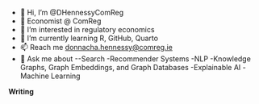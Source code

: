 - 👋 Hi, I’m @DHennessyComReg
- 🔨 Economist @ ComReg
- 👀 I’m interested in regulatory economics 
- 🌱 I’m currently learning R, GitHub, Quarto
- 📫 Reach me donnacha.hennessy@comreg.ie
- 💬 Ask me about
--Search
  -Recommender Systems
  -NLP
  -Knowledge Graphs, Graph Embeddings, and Graph Databases
  -Explainable AI
  -Machine Learning

**Writing**

<!---
DHennessyComReg/DHennessyComReg is a ✨ special ✨ repository because its `README.md` (this file) appears on your GitHub profile.
You can click the Preview link to take a look at your changes.
--->
